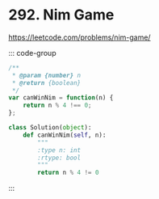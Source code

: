 # 292. Nim Game

https://leetcode.com/problems/nim-game/

::: code-group

```js [JavaScript]
/**
 * @param {number} n
 * @return {boolean}
 */
var canWinNim = function(n) {
	return n % 4 !== 0;
};
```

```py [Python]
class Solution(object):
    def canWinNim(self, n):
        """
        :type n: int
        :rtype: bool
        """
        return n % 4 != 0
```

:::

